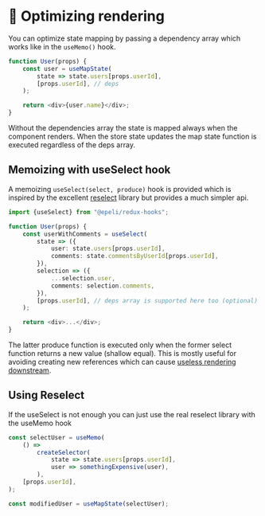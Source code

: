 # 🚀 Optimizing rendering

You can optimize state mapping by passing a dependency array which works like
in the `useMemo()` hook.

```ts
function User(props) {
    const user = useMapState(
        state => state.users[props.userId],
        [props.userId], // deps
    );

    return <div>{user.name}</div>;
}
```

Without the dependencies array the state is mapped always when the component
renders. When the store state updates the map state function is executed
regardless of the deps array.

## Memoizing with useSelect hook

A memoizing `useSelect(select, produce)` hook is provided which is inspired
by the excellent [reselect][] library but provides a much simpler api.

```ts
import {useSelect} from "@epeli/redux-hooks";

function User(props) {
    const userWithComments = useSelect(
        state => ({
            user: state.users[props.userId],
            comments: state.commentsByUserId[props.userId],
        }),
        selection => ({
            ...selection.user,
            comments: selection.comments,
        }),
        [props.userId], // deps array is supported here too (optional)
    );

    return <div>...</div>;
}
```

The latter produce function is executed only when the former select function
returns a new value (shallow equal). This is mostly useful for avoiding
creating new references which can cause [useless rendering downstream][pure].

[reselect]: https://github.com/reduxjs/reselect
[pure]: https://medium.com/@esamatti/react-js-pure-render-performance-anti-pattern-fb88c101332f

## Using Reselect

If the useSelect is not enough you can just use the real reselect library
with the useMemo hook

```ts
const selectUser = useMemo(
    () =>
        createSelector(
            state => state.users[props.userId],
            user => somethingExpensive(user),
        ),
    [props.userId],
);

const modifiedUser = useMapState(selectUser);
```
